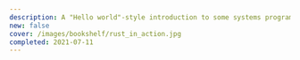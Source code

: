 ```yaml
---
description: A "Hello world"-style introduction to some systems programming concepts, in Rust. I think it's not an instructive book for developers of any level (it's too superficial in both the system programming and Rust language areas), however, it may be fun for Rust beginners.
new: false
cover: /images/bookshelf/rust_in_action.jpg
completed: 2021-07-11
---
```

